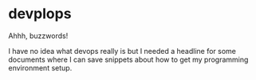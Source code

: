 devplops
========

Ahhh, buzzwords!

I have no idea what devops really is but I needed a headline for some documents where I can save snippets about how to get my programming environment setup.
